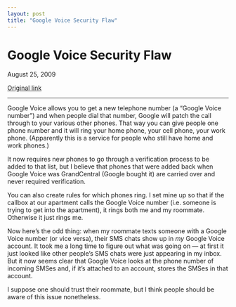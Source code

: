 ```yaml
---
layout: post
title: "Google Voice Security Flaw"
---
```

Google Voice Security Flaw
==========================

August 25, 2009

[Original link](http://www.aaronsw.com/weblog/gvoiceflaw)

* * * * *

Google Voice allows you to get a new telephone number (a “Google Voice
number”) and when people dial that number, Google will patch the call
through to your various other phones. That way you can give people one
phone number and it will ring your home phone, your cell phone, your
work phone. (Apparently this is a service for people who still have home
and work phones.)

It now requires new phones to go through a verification process to be
added to that list, but I believe that phones that were added back when
Google Voice was GrandCentral (Google bought it) are carried over and
never required verification.

You can also create rules for which phones ring. I set mine up so that
if the callbox at our apartment calls the Google Voice number (i.e.
someone is trying to get into the apartment), it rings both me and my
roommate. Otherwise it just rings me.

Now here’s the odd thing: when my roommate texts someone with a Google
Voice number (or vice versa), their SMS chats show up in *my* Google
Voice account. It took me a long time to figure out what was going on —
at first it just looked like other people’s SMS chats were just
appearing in my inbox. But it now seems clear that Google Voice looks at
the phone number of incoming SMSes and, if it’s attached to an account,
stores the SMSes in that account.

I suppose one should trust their roommate, but I think people should be
aware of this issue nonetheless.
